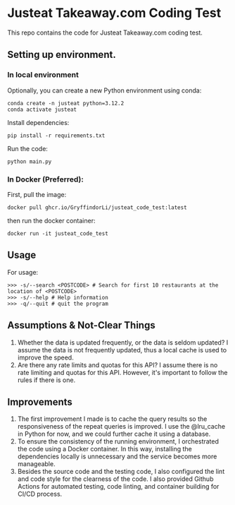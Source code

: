 # Justeat Takeaway.com Coding Test

This repo contains the code for Justeat Takeaway.com coding test.

## Setting up environment.

### In local environment
Optionally, you can create a new Python environment using conda:
```
conda create -n justeat python=3.12.2
conda activate justeat
```

Install dependencies:
```
pip install -r requirements.txt
```

Run the code:
```
python main.py
```

### In Docker (Preferred):
First, pull the image:
```
docker pull ghcr.io/GryffindorLi/justeat_code_test:latest
```

then run the docker container:
```
docker run -it justeat_code_test
```

## Usage
For usage:
```
>>> -s/--search <POSTCODE> # Search for first 10 restaurants at the location of <POSTCODE>
>>> -s/--help # Help information
>>> -q/--quit # quit the program
```

## Assumptions & Not-Clear Things
1. Whether the data is updated frequently, or the data is seldom updated? I assume the data is not frequently updated, thus a local cache is used to improve the speed.
2. Are there any rate limits and quotas for this API? I assume there is no rate limiting and quotas for this API. However, it's important to follow the rules if there is one.

## Improvements
1. The first improvement I made is to cache the query results so the responsiveness of the repeat queries is improved. I use the @lru_cache in Python for now, and we could further cache it using a database.
2. To ensure the consistency of the running environment, I orchestrated the code using a Docker container. In this way, installing the dependencies locally is unnecessary and the service becomes more manageable.
3. Besides the source code and the testing code, I also configured the lint and code style for the clearness of the code. I also provided Github Actions for automated testing, code linting, and container building for CI/CD process.
